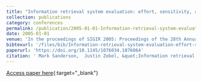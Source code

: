 ```yaml
---
title: "Information retrieval system evaluation: effort, sensitivity, and reliability"
collection: publications
category: conferences
permalink: /publication/2005-01-01-Information-retrieval-system-evaluation-effort-sensitivity-and-reliability
date: 2005-01-01
venue: 'In the proceedings of SIGIR 2005: Proceedings of the 28th Annual International ACM SIGIR Conference on Research and Development in Information Retrieval, Salvador, Brazil, August 15-19, 2005'
bibtexurl: '/files/bib/Information-retrieval-system-evaluation-effort-sensitivity-and-reliability.bib'
paperurl: 'https://doi.org/10.1145/1076034.1076064'
citation: ' Mark Sanderson,  Justin Zobel, &quot;Information retrieval system evaluation: effort, sensitivity, and reliability.&quot; In the proceedings of SIGIR 2005: Proceedings of the 28th Annual International ACM SIGIR Conference on Research and Development in Information Retrieval, Salvador, Brazil, August 15-19, 2005, 2005.'
---
```

[Access paper here](https://doi.org/10.1145/1076034.1076064){:target="_blank"}
